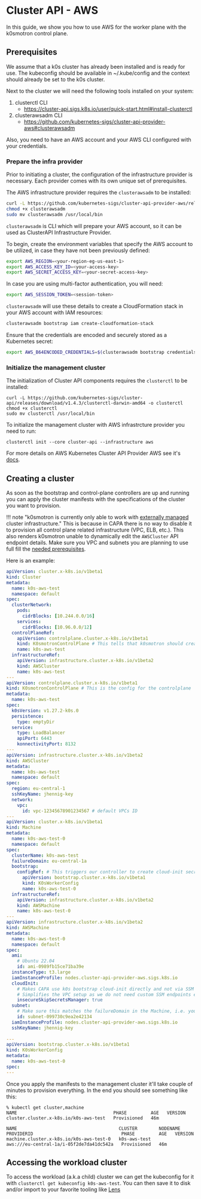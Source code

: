 # Cluster API - AWS

In this guide, we show you how to use AWS for the worker plane with the k0smotron control plane.

## Prerequisites

We assume that a k0s cluster has already been installed and is ready for use. 
The kubeconfig should be available in ~/.kube/config and the context should already be set to the k0s cluster. 

Next to the cluster we will need the following tools installed on your system:

1. clusterctl CLI
    - https://cluster-api.sigs.k8s.io/user/quick-start.html#install-clusterctl
2. clusterawsadm CLI
    - https://github.com/kubernetes-sigs/cluster-api-provider-aws#clusterawsadm

Also, you need to have an AWS account and your AWS CLI configured with your credentials.

### Prepare the infra provider

Prior to initiating a cluster, the configuration of the infrastructure provider is necessary. Each provider comes with its own unique set of prerequisites.

The AWS infrastructure provider requires the `clusterawsadm` to be installed:
``` bash
curl -L https://github.com/kubernetes-sigs/cluster-api-provider-aws/releases/download/v0.0.0/clusterawsadm-darwin-amd64 -o clusterawsadm
chmod +x clusterawsadm
sudo mv clusterawsadm /usr/local/bin
```

`clusterawsadm` is CLI which will prepare your AWS account, so it can be used as ClusterAPI Infrastructure Provider. 

To begin, create the environment variables that specify the AWS account to be utilized, in case they have not been previously defined:
``` bash
export AWS_REGION=<your-region-eg-us-east-1>
export AWS_ACCESS_KEY_ID=<your-access-key>
export AWS_SECRET_ACCESS_KEY=<your-secret-access-key>
```

In case you are using multi-factor authentication, you will need:

``` bash
export AWS_SESSION_TOKEN=<session-token> 
```

`clusterawsadm` will use these details to create a CloudFormation stack in your AWS account with IAM resources:

``` bash
clusterawsadm bootstrap iam create-cloudformation-stack
```

Ensure that the credentials are encoded and securely stored as a Kubernetes secret:

``` bash
export AWS_B64ENCODED_CREDENTIALS=$(clusterawsadm bootstrap credentials encode-as-profile)
```

### Initialize the management cluster

The initialization of Cluster API components requires the `clusterctl` to be installed:

```shell
curl -L https://github.com/kubernetes-sigs/cluster-api/releases/download/v1.4.3/clusterctl-darwin-amd64 -o clusterctl
chmod +x clusterctl
sudo mv clusterctl /usr/local/bin
```

To initialize the management cluster with AWS infrastrcture provider you need to run:

```shell
clusterctl init --core cluster-api --infrastructure aws
```

For more details on AWS Kubernetes Cluster API Provider AWS see it's [docs](https://cluster-api-aws.sigs.k8s.io/).

## Creating a cluster

As soon as the bootstrap and control-plane controllers are up and running you can apply the cluster manifests with the specifications of the cluster you want to provision.


!!! note "k0smotron is currently only able to work with [externally managed](https://cluster-api-aws.sigs.k8s.io/topics/bring-your-own-aws-infrastructure.html) cluster infrastructure."
    This is because in CAPA there is no way to disable it to provision all control plane related infrastructure (VPC, ELB, etc.).
    This also renders k0smotron unable to dynamically edit the `AWSCluster` API endpoint details. Make sure you VPC and subnets you are planning to use full fill the [needed prerequisites](https://cluster-api-aws.sigs.k8s.io/topics/bring-your-own-aws-infrastructure.html#prerequisites).

Here is an example:

```yaml
apiVersion: cluster.x-k8s.io/v1beta1
kind: Cluster
metadata:
  name: k0s-aws-test
  namespace: default
spec:
  clusterNetwork:
    pods:
      cidrBlocks: [10.244.0.0/16]
    services:
      cidrBlocks: [10.96.0.0/12]
  controlPlaneRef:
    apiVersion: controlplane.cluster.x-k8s.io/v1beta1
    kind: K0smotronControlPlane # This tells that k0smotron should create the controlplane
    name: k0s-aws-test
  infrastructureRef:
    apiVersion: infrastructure.cluster.x-k8s.io/v1beta2
    kind: AWSCluster
    name: k0s-aws-test
---
apiVersion: controlplane.cluster.x-k8s.io/v1beta1
kind: K0smotronControlPlane # This is the config for the controlplane
metadata:
  name: k0s-aws-test
spec:
  k0sVersion: v1.27.2-k0s.0
  persistence:
    type: emptyDir
  service:
    type: LoadBalancer
    apiPort: 6443
    konnectivityPort: 8132
---
apiVersion: infrastructure.cluster.x-k8s.io/v1beta2
kind: AWSCluster
metadata:
  name: k0s-aws-test
  namespace: default
spec:
  region: eu-central-1
  sshKeyName: jhennig-key
  network:
    vpc:
      id: vpc-12345678901234567 # default VPCs ID
---
apiVersion: cluster.x-k8s.io/v1beta1
kind: Machine
metadata:
  name: k0s-aws-test-0
  namespace: default
spec:
  clusterName: k0s-aws-test
  failureDomain: eu-central-1a
  bootstrap:
    configRef: # This triggers our controller to create cloud-init secret
      apiVersion: bootstrap.cluster.x-k8s.io/v1beta1
      kind: K0sWorkerConfig
      name: k0s-aws-test-0
  infrastructureRef:
    apiVersion: infrastructure.cluster.x-k8s.io/v1beta2
    kind: AWSMachine
    name: k0s-aws-test-0
---
apiVersion: infrastructure.cluster.x-k8s.io/v1beta2
kind: AWSMachine
metadata:
  name: k0s-aws-test-0
  namespace: default
spec:
  ami:
    # Ubuntu 22.04
    id: ami-0989fb15ce71ba39e
  instanceType: t3.large
  iamInstanceProfile: nodes.cluster-api-provider-aws.sigs.k8s.io
  cloudInit:
    # Makes CAPA use k0s bootstrap cloud-init directly and not via SSM
    # Simplifies the VPC setup as we do not need custom SSM endpoints etc.
    insecureSkipSecretsManager: true
  subnet:
    # Make sure this matches the failureDomain in the Machine, i.e. you pick the subnet ID for the AZ
    id: subnet-099730c9ea2e42134
  iamInstanceProfile: nodes.cluster-api-provider-aws.sigs.k8s.io
  sshKeyName: jhennig-key
    
---
apiVersion: bootstrap.cluster.x-k8s.io/v1beta1
kind: K0sWorkerConfig
metadata:
  name: k0s-aws-test-0
spec:
---
```

Once you apply the manifests to the management cluster it'll take couple of minutes to provision everything. In the end you should see something like this:

```shell
% kubectl get cluster,machine
NAME                                    PHASE         AGE   VERSION
cluster.cluster.x-k8s.io/k0s-aws-test   Provisioned   46m   

NAME                                      CLUSTER        NODENAME   PROVIDERID                                 PHASE         AGE   VERSION
machine.cluster.x-k8s.io/k0s-aws-test-0   k0s-aws-test              aws:///eu-central-1a/i-05f2de7da41dc542a   Provisioned   46m   
```

## Accessing the workload cluster

To access the workload (a.k.a child) cluster we can get the kubeconfig for it with `clusterctl get kubeconfig k0s-aws-test`. You can then save it to disk and/or import to your favorite tooling like [Lens](https://k8slens.dev)